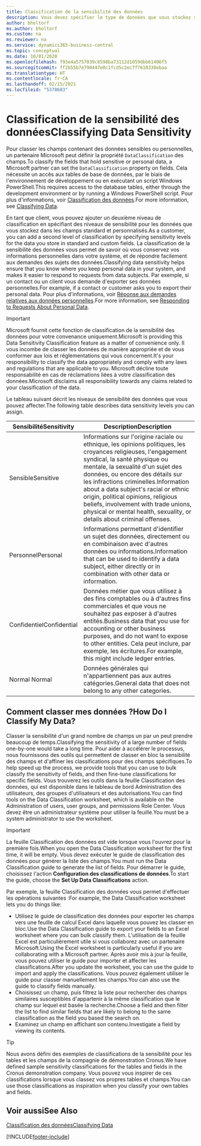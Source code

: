```yaml
---
title: Classification de la sensibilité des données
description: Vous devez spécifier le type de données que vous stockez sur les personnes afin de pouvoir répondre aux demandes des sujets des données.
author: bholtorf
ms.author: bholtorf
ms.custom: na
ms.reviewer: na
ms.service: dynamics365-business-central
ms.topic: conceptual
ms.date: 10/01/2020
ms.openlocfilehash: f93e4a5757039c8598ba73112d1059dbb61406f5
ms.sourcegitcommit: ff2b55b7e790447e0c1fcd5c2ec7f7610338ebaa
ms.translationtype: HT
ms.contentlocale: fr-CA
ms.lasthandoff: 02/15/2021
ms.locfileid: "5378683"
---
```

# <a name="classifying-data-sensitivity"></a><span data-ttu-id="e8cb2-103">Classification de la sensibilité des données</span><span class="sxs-lookup"><span data-stu-id="e8cb2-103">Classifying Data Sensitivity</span></span>
<span data-ttu-id="e8cb2-104">Pour classer les champs contenant des données sensibles ou personnelles, un partenaire Microsoft peut définir la propriété ```DataClassification``` des champs.</span><span class="sxs-lookup"><span data-stu-id="e8cb2-104">To classify the fields that hold sensitive or personal data, a Microsoft partner can set the ```DataClassification``` property on fields.</span></span> <span data-ttu-id="e8cb2-105">Cela nécessite un accès aux tables de base de données, par le biais de l'environnement de développement ou en exécutant un script Windows PowerShell.</span><span class="sxs-lookup"><span data-stu-id="e8cb2-105">This requires access to the database tables, either through the development environment or by running a Windows PowerShell script.</span></span> <span data-ttu-id="e8cb2-106">Pour plus d'informations, voir [Classification des données](/dynamics365/business-central/dev-itpro/developer/devenv-classifying-data).</span><span class="sxs-lookup"><span data-stu-id="e8cb2-106">For more information, see [Classifying Data](/dynamics365/business-central/dev-itpro/developer/devenv-classifying-data).</span></span>  

<span data-ttu-id="e8cb2-107">En tant que client, vous pouvez ajouter un deuxième niveau de classification en spécifiant des niveaux de sensibilité pour les données que vous stockez dans les champs standard et personnalisés.</span><span class="sxs-lookup"><span data-stu-id="e8cb2-107">As a customer, you can add a second level of classification by specifying sensitivity levels for the data you store in standard and custom fields.</span></span> <span data-ttu-id="e8cb2-108">La classification de la sensibilité des données vous permet de savoir où vous conservez vos informations personnelles dans votre système, et de répondre facilement aux demandes des sujets des données.</span><span class="sxs-lookup"><span data-stu-id="e8cb2-108">Classifying data sensitivity helps ensure that you know where you keep personal data in your system, and makes it easier to respond to requests from data subjects.</span></span> <span data-ttu-id="e8cb2-109">Par exemple, si un contact ou un client vous demande d'exporter ses données personnelles.</span><span class="sxs-lookup"><span data-stu-id="e8cb2-109">For example, if a contact or customer asks you to export their personal data.</span></span> <span data-ttu-id="e8cb2-110">Pour plus d'informations, voir [Réponse aux demandes relatives aux données personnelles](admin-responding-to-requests-about-personal-data.md).</span><span class="sxs-lookup"><span data-stu-id="e8cb2-110">For more information, see [Responding to Requests About Personal Data](admin-responding-to-requests-about-personal-data.md).</span></span>

> [!Important]
> <span data-ttu-id="e8cb2-111">Microsoft fournit cette fonction de classification de la sensibilité des données pour votre convenance uniquement.</span><span class="sxs-lookup"><span data-stu-id="e8cb2-111">Microsoft is providing this Data Sensitivity Classification feature as a matter of convenience only.</span></span> <span data-ttu-id="e8cb2-112">Il vous incombe de classer les données de manière appropriée et de vous conformer aux lois et réglementations qui vous concernent.</span><span class="sxs-lookup"><span data-stu-id="e8cb2-112">It's your responsibility to classify the data appropriately and comply with any laws and regulations that are applicable to you.</span></span> <span data-ttu-id="e8cb2-113">Microsoft décline toute responsabilité en cas de réclamations liées à votre classification des données.</span><span class="sxs-lookup"><span data-stu-id="e8cb2-113">Microsoft disclaims all responsibility towards any claims related to your classification of the data.</span></span>  

<span data-ttu-id="e8cb2-114">Le tableau suivant décrit les niveaux de sensibilité des données que vous pouvez affecter.</span><span class="sxs-lookup"><span data-stu-id="e8cb2-114">The following table describes data sensitivity levels you can assign.</span></span>

|<span data-ttu-id="e8cb2-115">Sensibilité</span><span class="sxs-lookup"><span data-stu-id="e8cb2-115">Sensitivity</span></span>|<span data-ttu-id="e8cb2-116">Description</span><span class="sxs-lookup"><span data-stu-id="e8cb2-116">Description</span></span>|
|----|----|
|<span data-ttu-id="e8cb2-117">Sensible</span><span class="sxs-lookup"><span data-stu-id="e8cb2-117">Sensitive</span></span> | <span data-ttu-id="e8cb2-118">Informations sur l'origine raciale ou ethnique, les opinions politiques, les croyances religieuses, l'engagement syndical, la santé physique ou mentale, la sexualité d'un sujet des données, ou encore des détails sur les infractions criminelles.</span><span class="sxs-lookup"><span data-stu-id="e8cb2-118">Information about a data subject's racial or ethnic origin, political opinions, religious beliefs, involvement with trade unions, physical or mental health, sexuality, or details about criminal offenses.</span></span> |
|<span data-ttu-id="e8cb2-119">Personnel</span><span class="sxs-lookup"><span data-stu-id="e8cb2-119">Personal</span></span> | <span data-ttu-id="e8cb2-120">Informations permettant d'identifier un sujet des données, directement ou en combinaison avec d'autres données ou informations.</span><span class="sxs-lookup"><span data-stu-id="e8cb2-120">Information that can be used to identify a data subject, either directly or in combination with other data or information.</span></span>|
|<span data-ttu-id="e8cb2-121">Confidentiel</span><span class="sxs-lookup"><span data-stu-id="e8cb2-121">Confidential</span></span> | <span data-ttu-id="e8cb2-122">Données métier que vous utilisez à des fins comptables ou à d'autres fins commerciales et que vous ne souhaitez pas exposer à d'autres entités.</span><span class="sxs-lookup"><span data-stu-id="e8cb2-122">Business data that you use for accounting or other business purposes, and do not want to expose to other entities.</span></span> <span data-ttu-id="e8cb2-123">Cela peut inclure, par exemple, les écritures.</span><span class="sxs-lookup"><span data-stu-id="e8cb2-123">For example, this might include ledger entries.</span></span>|
|<span data-ttu-id="e8cb2-124">Normal </span><span class="sxs-lookup"><span data-stu-id="e8cb2-124">Normal</span></span> | <span data-ttu-id="e8cb2-125">Données générales qui n'appartiennent pas aux autres catégories.</span><span class="sxs-lookup"><span data-stu-id="e8cb2-125">General data that does not belong to any other categories.</span></span>|

## <a name="how-do-i-classify-my-data"></a><span data-ttu-id="e8cb2-126">Comment classer mes données ?</span><span class="sxs-lookup"><span data-stu-id="e8cb2-126">How Do I Classify My Data?</span></span>
<span data-ttu-id="e8cb2-127">Classer la sensibilité d'un grand nombre de champs un par un peut prendre beaucoup de temps.</span><span class="sxs-lookup"><span data-stu-id="e8cb2-127">Classifying the sensitivity of a large number of fields one-by-one would take a long time.</span></span> <span data-ttu-id="e8cb2-128">Pour aider à accélérer le processus, nous fournissons des outils qui permettent de classer en bloc la sensibilité des champs et d'affiner les classifications pour des champs spécifiques.</span><span class="sxs-lookup"><span data-stu-id="e8cb2-128">To help speed up the process, we provide tools that you can use to bulk classify the sensitivity of fields, and then fine-tune classifications for specific fields.</span></span> <span data-ttu-id="e8cb2-129">Vous trouverez les outils dans la feuille Classification des données, qui est disponible dans le tableau de bord Administration des utilisateurs, des groupes d'utilisateurs et des autorisations.</span><span class="sxs-lookup"><span data-stu-id="e8cb2-129">You can find tools on the Data Classification worksheet, which is available on the Administration of users, user groups, and permissions Role Center.</span></span> <span data-ttu-id="e8cb2-130">Vous devez être un administrateur système pour utiliser la feuille.</span><span class="sxs-lookup"><span data-stu-id="e8cb2-130">You must be a system administrator to use the worksheet.</span></span>

> [!Important]
> <span data-ttu-id="e8cb2-131">La feuille Classification des données est vide lorsque vous l'ouvrez pour la première fois.</span><span class="sxs-lookup"><span data-stu-id="e8cb2-131">When you open the Data Classification worksheet for the first time, it will be empty.</span></span> <span data-ttu-id="e8cb2-132">Vous devez exécuter le guide de classification des données pour générer la liste des champs.</span><span class="sxs-lookup"><span data-stu-id="e8cb2-132">You must run the Data Classification guide to generate the list of fields.</span></span> <span data-ttu-id="e8cb2-133">Pour démarrer le guide, choisissez l'action **Configuration des classifications de données**.</span><span class="sxs-lookup"><span data-stu-id="e8cb2-133">To start the guide, choose the **Set Up Data Classifications** action.</span></span>

<span data-ttu-id="e8cb2-134">Par exemple, la feuille Classification des données vous permet d'effectuer les opérations suivantes :</span><span class="sxs-lookup"><span data-stu-id="e8cb2-134">For example, the Data Classification worksheet lets you do things like:</span></span>  

* <span data-ttu-id="e8cb2-135">Utilisez le guide de classification des données pour exporter les champs vers une feuille de calcul Excel dans laquelle vous pouvez les classer en bloc.</span><span class="sxs-lookup"><span data-stu-id="e8cb2-135">Use the Data Classification guide to export your fields to an Excel worksheet where you can bulk classify them.</span></span> <span data-ttu-id="e8cb2-136">L'utilisation de la feuille Excel est particulièrement utile si vous collaborez avec un partenaire Microsoft.</span><span class="sxs-lookup"><span data-stu-id="e8cb2-136">Using the Excel worksheet is particularly useful if you are collaborating with a Microsoft partner.</span></span> <span data-ttu-id="e8cb2-137">Après avoir mis à jour la feuille, vous pouvez utiliser le guide pour importer et affecter les classifications.</span><span class="sxs-lookup"><span data-stu-id="e8cb2-137">After you update the worksheet, you can use the guide to import and apply the classifications.</span></span> <span data-ttu-id="e8cb2-138">Vous pouvez également utiliser le guide pour classer manuellement les champs.</span><span class="sxs-lookup"><span data-stu-id="e8cb2-138">You can also use the guide to classify fields manually.</span></span>  
* <span data-ttu-id="e8cb2-139">Choisissez un champ, puis filtrez la liste pour rechercher des champs similaires susceptibles d'appartenir à la même classification que le champ sur lequel est basée la recherche.</span><span class="sxs-lookup"><span data-stu-id="e8cb2-139">Choose a field and then filter the list to find similar fields that are likely to belong to the same classification as the field you based the search on.</span></span>  
* <span data-ttu-id="e8cb2-140">Examinez un champ en affichant son contenu.</span><span class="sxs-lookup"><span data-stu-id="e8cb2-140">Investigate a field by viewing its contents.</span></span>  

> [!Tip]
> <span data-ttu-id="e8cb2-141">Nous avons défini des exemples de classifications de la sensibilité pour les tables et les champs de la compagnie de démonstration Cronus.</span><span class="sxs-lookup"><span data-stu-id="e8cb2-141">We have defined sample sensitivity classifications for the tables and fields in the Cronus demonstration company.</span></span> <span data-ttu-id="e8cb2-142">Vous pouvez vous inspirer de ces classifications lorsque vous classez vos propres tables et champs.</span><span class="sxs-lookup"><span data-stu-id="e8cb2-142">You can use those classifications as inspiration when you classify your own tables and fields.</span></span>

## <a name="see-also"></a><span data-ttu-id="e8cb2-143">Voir aussi</span><span class="sxs-lookup"><span data-stu-id="e8cb2-143">See Also</span></span>

[<span data-ttu-id="e8cb2-144">Classification des données</span><span class="sxs-lookup"><span data-stu-id="e8cb2-144">Classifying Data</span></span>](/dynamics365/business-central/dev-itpro/developer/devenv-classifying-data)  


[!INCLUDE[footer-include](includes/footer-banner.md)]